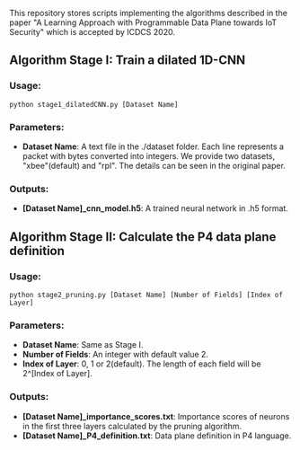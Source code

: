 This repository stores scripts implementing the algorithms described in the paper "A Learning Approach with Programmable Data Plane towards IoT Security" which is accepted by ICDCS 2020.

## Algorithm Stage I: Train a dilated 1D-CNN
### Usage:
```
python stage1_dilatedCNN.py [Dataset Name]
```
### Parameters:
 - **Dataset Name**: A text file in the ./dataset folder. Each line represents a packet with bytes converted into integers. We provide two datasets, "xbee"(default) and "rpl". The details can be seen in the original paper.
 
### Outputs:
 - **[Dataset Name]_cnn_model.h5**: A trained neural network in .h5 format.
 
## Algorithm Stage II: Calculate the P4 data plane definition
### Usage:
```
python stage2_pruning.py [Dataset Name] [Number of Fields] [Index of Layer]
```
### Parameters:
 - **Dataset Name**: Same as Stage I.
 - **Number of Fields**: An integer with default value 2.
 - **Index of Layer**: 0, 1 or 2(default). The length of each field will be 2^[Index of Layer].
 
### Outputs:
 - **[Dataset Name]_importance_scores.txt**: Importance scores of neurons in the first three layers calculated by the pruning algorithm.
 - **[Dataset Name]_P4_definition.txt**: Data plane definition in P4 language.
